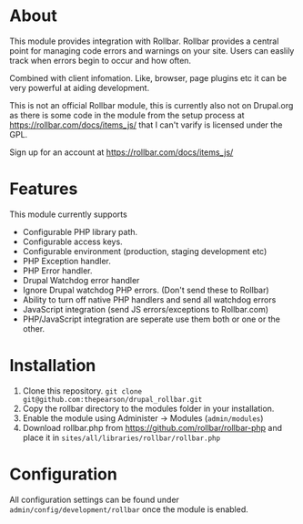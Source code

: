 About
=====

This module provides integration with Rollbar. Rollbar provides a central
point for managing code errors and warnings on your site. Users can easlily
track when errors begin to occur and how often.

Combined with client infomation. Like, browser, page plugins etc it can be
very powerful at aiding development.

This is not an official Rollbar module, this is currently also not on Drupal.org
as there is some code in the module from the setup process at https://rollbar.com/docs/items_js/
that I can't varify is licensed under the GPL.

Sign up for an account at https://rollbar.com/docs/items_js/


Features
========

This module currently supports

* Configurable PHP library path.
* Configurable access keys.
* Configurable environment (production, staging development etc)
* PHP Exception handler.
* PHP Error handler.
* Drupal Watchdog error handler
* Ignore Drupal watchdog PHP errors. (Don't send these to Rollbar)
* Ability to turn off native PHP handlers and send all watchdog errors
* JavaScript integration (send JS errors/exceptions to Rollbar.com)
* PHP/JavaScript integration are seperate use them both or one or the other.

Installation
============

1. Clone this repository. `git clone git@github.com:thepearson/drupal_rollbar.git`
2. Copy the rollbar directory to the modules folder in your installation.
3. Enable the module using Administer -> Modules (`admin/modules`)
4. Download rollbar.php from https://github.com/rollbar/rollbar-php and place it in `sites/all/libraries/rollbar/rollbar.php`


Configuration
=============

All configuration settings can be found under `admin/config/development/rollbar` once the module is enabled.



